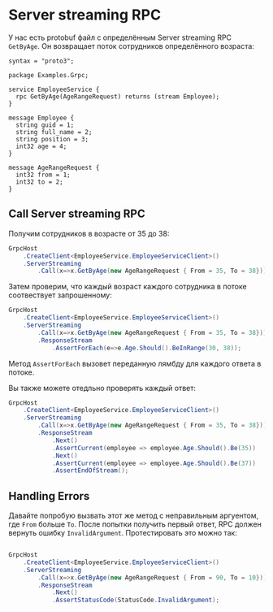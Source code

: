 # Server streaming RPC

У нас есть protobuf файл c определённым Server streaming RPC `GetByAge`. Он возвращает поток сотрудников определённого возраста:

```
syntax = "proto3";

package Examples.Grpc;

service EmployeeService {
  rpc GetByAge(AgeRangeRequest) returns (stream Employee);
}

message Employee {
  string guid = 1;
  string full_name = 2;
  string position = 3;
  int32 age = 4;
}

message AgeRangeRequest {
  int32 from = 1;
  int32 to = 2;
}
```

## Call Server streaming RPC

Получим сотрудников в возрасте от 35 до 38:

```csharp
GrpcHost
	.CreateClient<EmployeeService.EmployeeServiceClient>()
	.ServerStreaming
	    .Call(x=>x.GetByAge(new AgeRangeRequest { From = 35, To = 38}))
```

Затем проверим, что каждый возраст каждого сотрудника в потоке соотвествует запрошенному:

```csharp
GrpcHost
	.CreateClient<EmployeeService.EmployeeServiceClient>()
	.ServerStreaming
		.Call(x=>x.GetByAge(new AgeRangeRequest { From = 35, To = 38}))
		.ResponseStream
			.AssertForEach(e=>e.Age.Should().BeInRange(30, 38));
```

Метод `AssertForEach` вызовет переданную лямбду для каждого ответа в потоке.

Вы также можете отедльно проверять каждый ответ:

```csharp
GrpcHost
	.CreateClient<EmployeeService.EmployeeServiceClient>()
	.ServerStreaming
		.Call(x=>x.GetByAge(new AgeRangeRequest { From = 35, To = 38}))
		.ResponseStream
			.Next()
			.AssertCurrent(employee => employee.Age.Should().Be(35))
			.Next()
			.AssertCurrent(employee => employee.Age.Should().Be(37))
			.AssertEndOfStream();
```

## Handling Errors

Давайте попробую вызвать этот же метод с неправильным аргуентом, где `From` больше `To`. После попытки получить первый ответ, RPC должен вернуть ошибку `InvalidArgument`. Протестировать это можно так:

```csharp

GrpcHost
	.CreateClient<EmployeeService.EmployeeServiceClient>()
	.ServerStreaming
		.Call(x=>x.GetByAge(new AgeRangeRequest { From = 90, To = 10}))
		.ResponseStream
			.Next()
			.AssertStatusCode(StatusCode.InvalidArgument);

```